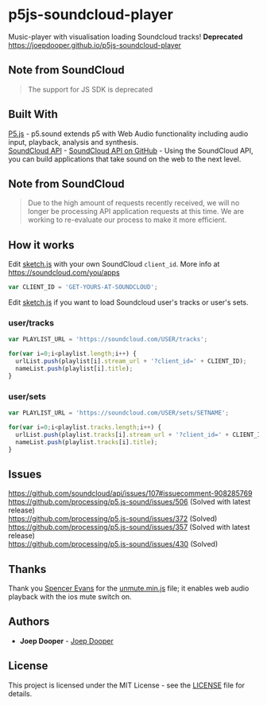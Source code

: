 # p5js-soundcloud-player

Music-player with visualisation loading Soundcloud tracks! **Deprecated**   
https://joepdooper.github.io/p5js-soundcloud-player

## Note from SoundCloud
> The support for JS SDK is deprecated

## Built With

[P5.js](https://p5js.org/reference/#/libraries/p5.sound) - p5.sound extends p5 with Web Audio functionality including audio input, playback, analysis and synthesis.   
[SoundCloud API](https://developers.soundcloud.com/docs/api/guide) - [SoundCloud API on GitHub](https://github.com/soundcloud/api) - Using the SoundCloud API, you can build applications that take sound on the web to the next level.

## Note from SoundCloud
> Due to the high amount of requests recently received, we will no longer be processing API application requests at this time. We are working to re-evaluate our process to make it more efficient.

## How it works

Edit [sketch.js](https://github.com/joepdooper/p5js-soundcloud-player/blob/master/js/sketch.js#L20) with your own SoundCloud `client_id`. More info at https://soundcloud.com/you/apps

```javascript
var CLIENT_ID = 'GET-YOURS-AT-SOUNDCLOUD';
```

Edit [sketch.js](https://github.com/joepdooper/p5js-soundcloud-player/blob/master/js/sketch.js#L21) if you want to load Soundcloud user's tracks or user's sets.

### user/tracks
```javascript
var PLAYLIST_URL = 'https://soundcloud.com/USER/tracks';
```
```javascript
for(var i=0;i<playlist.length;i++) {
  urlList.push(playlist[i].stream_url + '?client_id=' + CLIENT_ID);
  nameList.push(playlist[i].title);
}
```

### user/sets
```javascript
var PLAYLIST_URL = 'https://soundcloud.com/USER/sets/SETNAME';
```
```javascript
for(var i=0;i<playlist.tracks.length;i++) {
  urlList.push(playlist.tracks[i].stream_url + '?client_id=' + CLIENT_ID);
  nameList.push(playlist.tracks[i].title);
}
```

## Issues
https://github.com/soundcloud/api/issues/107#issuecomment-908285769  
https://github.com/processing/p5.js-sound/issues/506 (Solved with latest release)  
https://github.com/processing/p5.js-sound/issues/372 (Solved)  
https://github.com/processing/p5.js-sound/issues/357 (Solved with latest release)  
https://github.com/processing/p5.js-sound/issues/430 (Solved)

## Thanks
Thank you [Spencer Evans](https://github.com/swevans) for the [unmute.min.js](https://github.com/swevans/unmute) file; it enables web audio playback with the ios mute switch on.

## Authors
* **Joep Dooper** - [Joep Dooper](https://github.com/joepdooper)

## License
This project is licensed under the MIT License - see the [LICENSE](LICENSE) file for details.
